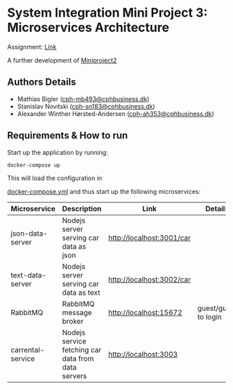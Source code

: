 # System Integration Mini Project 3: Microservices Architecture

Assignment: [Link](https://github.com/datsoftlyngby/soft2019fall-si/blob/master/docs/Sessions/Week47/Assignment.md)

A further development of [Miniproject2](https://github.com/PBA-SOFT-System-Integration-Homework/Miniproject2)

## Authors Details

- Mathias Bigler (cph-mb493@cphbusiness.dk)
- Stanislav Novitski (cph-sn183@cphbusiness.dk)
- Alexander Winther Hørsted-Andersen (cph-ah353@cphbusiness.dk)

## Requirements & How to run

Start up the application by running:

```
docker-compose up
```

This will load the configuration in

[docker-compose.yml](docker-compose.yml) and thus start up the following microservices:

Microservice     | Description                            | Link                        | Details
---------------- | -------------------------------------- | --------------------------- | --------------------
json-data-server | Nodejs server serving car data as json | <http://localhost:3001/car> |
text-data-server | Nodejs server serving car data as text | <http://localhost:3002/car> |
RabbitMQ         | RabbitMQ message broker                | <http://localhost:15672>    | guest/guest to login
carrental-service | Nodejs service fetching car data from data servers| <http://localhost:3003> |
